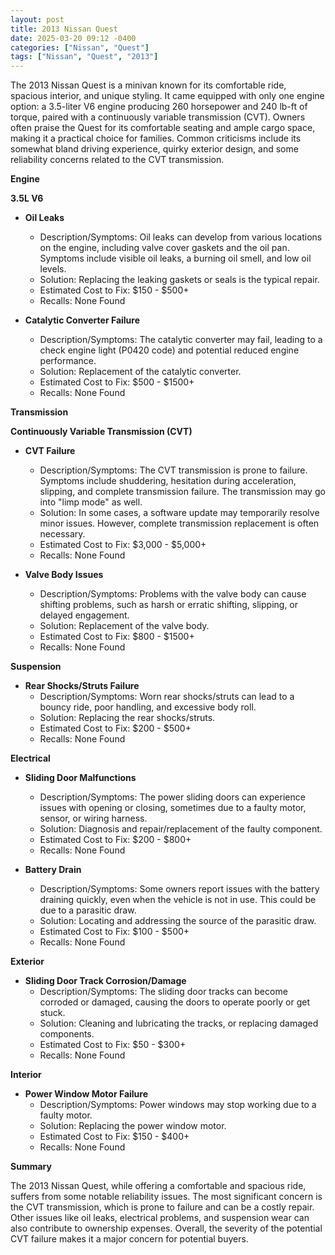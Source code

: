 ```yaml
---
layout: post
title: 2013 Nissan Quest
date: 2025-03-20 09:12 -0400
categories: ["Nissan", "Quest"]
tags: ["Nissan", "Quest", "2013"]
---
```

The 2013 Nissan Quest is a minivan known for its comfortable ride, spacious interior, and unique styling. It came equipped with only one engine option: a 3.5-liter V6 engine producing 260 horsepower and 240 lb-ft of torque, paired with a continuously variable transmission (CVT). Owners often praise the Quest for its comfortable seating and ample cargo space, making it a practical choice for families. Common criticisms include its somewhat bland driving experience, quirky exterior design, and some reliability concerns related to the CVT transmission.

**Engine**

**3.5L V6**

*   **Oil Leaks**
    *   Description/Symptoms: Oil leaks can develop from various locations on the engine, including valve cover gaskets and the oil pan. Symptoms include visible oil leaks, a burning oil smell, and low oil levels.
    *   Solution: Replacing the leaking gaskets or seals is the typical repair.
    *   Estimated Cost to Fix: $150 - $500+
    *   Recalls: None Found

*   **Catalytic Converter Failure**
    * Description/Symptoms: The catalytic converter may fail, leading to a check engine light (P0420 code) and potential reduced engine performance.
    * Solution: Replacement of the catalytic converter.
    * Estimated Cost to Fix: $500 - $1500+
    * Recalls: None Found

**Transmission**

**Continuously Variable Transmission (CVT)**

*   **CVT Failure**
    *   Description/Symptoms: The CVT transmission is prone to failure. Symptoms include shuddering, hesitation during acceleration, slipping, and complete transmission failure. The transmission may go into "limp mode" as well.
    *   Solution: In some cases, a software update may temporarily resolve minor issues. However, complete transmission replacement is often necessary.
    *   Estimated Cost to Fix: $3,000 - $5,000+
    *   Recalls: None Found

* **Valve Body Issues**
    * Description/Symptoms: Problems with the valve body can cause shifting problems, such as harsh or erratic shifting, slipping, or delayed engagement.
    * Solution: Replacement of the valve body.
    * Estimated Cost to Fix: $800 - $1500+
    * Recalls: None Found

**Suspension**

*   **Rear Shocks/Struts Failure**
    *   Description/Symptoms: Worn rear shocks/struts can lead to a bouncy ride, poor handling, and excessive body roll.
    *   Solution: Replacing the rear shocks/struts.
    *   Estimated Cost to Fix: $200 - $500+
    *   Recalls: None Found

**Electrical**

*   **Sliding Door Malfunctions**
    *   Description/Symptoms: The power sliding doors can experience issues with opening or closing, sometimes due to a faulty motor, sensor, or wiring harness.
    *   Solution: Diagnosis and repair/replacement of the faulty component.
    *   Estimated Cost to Fix: $200 - $800+
    *   Recalls: None Found

*   **Battery Drain**
    *   Description/Symptoms: Some owners report issues with the battery draining quickly, even when the vehicle is not in use. This could be due to a parasitic draw.
    *   Solution: Locating and addressing the source of the parasitic draw.
    *   Estimated Cost to Fix: $100 - $500+
    *   Recalls: None Found

**Exterior**

*   **Sliding Door Track Corrosion/Damage**
    *   Description/Symptoms: The sliding door tracks can become corroded or damaged, causing the doors to operate poorly or get stuck.
    *   Solution: Cleaning and lubricating the tracks, or replacing damaged components.
    *   Estimated Cost to Fix: $50 - $300+
    *   Recalls: None Found

**Interior**

*   **Power Window Motor Failure**
    *   Description/Symptoms: Power windows may stop working due to a faulty motor.
    *   Solution: Replacing the power window motor.
    *   Estimated Cost to Fix: $150 - $400+
    *   Recalls: None Found

**Summary**

The 2013 Nissan Quest, while offering a comfortable and spacious ride, suffers from some notable reliability issues. The most significant concern is the CVT transmission, which is prone to failure and can be a costly repair. Other issues like oil leaks, electrical problems, and suspension wear can also contribute to ownership expenses. Overall, the severity of the potential CVT failure makes it a major concern for potential buyers.

